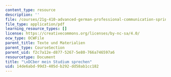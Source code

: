 ```yaml
---
content_type: resource
description: ''
file: /courses/21g-410-advanced-german-professional-communication-spring-2017/14de6abd99d3405db292dd58ab1cc182_21G_410s17_W05_M11.pdf
file_type: application/pdf
learning_resource_types: []
license: https://creativecommons.org/licenses/by-nc-sa/4.0/
ocw_type: OCWFile
parent_title: Texte und Materialien
parent_type: CourseSection
parent_uid: f2c7a12e-d877-5267-5e80-766a746597a6
resourcetype: Document
title: "\xDCber mein Studium sprechen"
uid: 14de6abd-99d3-405d-b292-dd58ab1cc182
---
```

